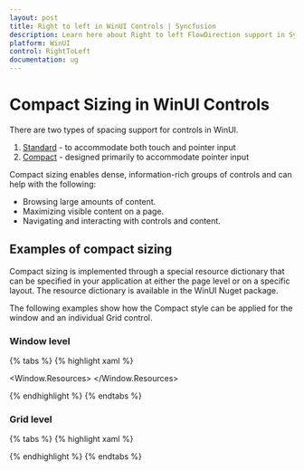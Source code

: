 ```yaml
---
layout: post
title: Right to left in WinUI Controls | Syncfusion
description: Learn here about Right to left FlowDirection support in Syncfusion WinUI Project Reunion controls and more details. 
platform: WinUI
control: RightToLeft
documentation: ug
---
```


# Compact Sizing in WinUI Controls

There are two types of spacing support for controls in WinUI.
1. [Standard](https://docs.microsoft.com/en-us/windows/apps/design/style/spacing#fluent-standard-sizing) - to accommodate both touch and pointer input
2. [Compact](https://docs.microsoft.com/en-us/windows/apps/design/style/spacing#fluent-compact-sizing) - designed primarily to accommodate pointer input

Compact sizing enables dense, information-rich groups of controls and can help with the following:
* Browsing large amounts of content.
* Maximizing visible content on a page.
* Navigating and interacting with controls and content.

## Examples of compact sizing

Compact sizing is implemented through a special resource dictionary that can be specified in your application at either the page level or on a specific layout. The resource dictionary is available in the WinUI Nuget package.

The following examples show how the Compact style can be applied for the window and an individual Grid control.

### Window level

{% tabs %}
{% highlight xaml %}

<Window.Resources>
      <ResourceDictionary Source="ms-appx:///Microsoft.UI.Xaml/DensityStyles/Compact.xaml" />
      <ResourceDictionary Source="ms-appx:///Syncfusion.Core.WinUI/Themes/DensityStyles/Compact.xaml" />
</Window.Resources>

{% endhighlight %}
{% endtabs %}

### Grid level

{% tabs %}
{% highlight xaml %}

<Grid>
    <Grid.Resources>
        <ResourceDictionary Source="ms-appx:///Microsoft.UI.Xaml/DensityStyles/Compact.xaml" />
        <ResourceDictionary Source="ms-appx:///Syncfusion.Core.WinUI/Themes/DensityStyles/Compact.xaml" />
    </Grid.Resources>
</Grid>

{% endhighlight %}
{% endtabs %}